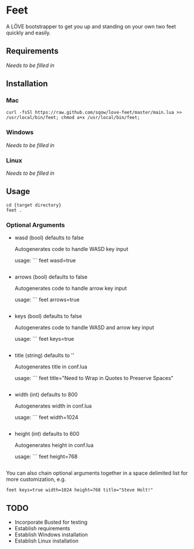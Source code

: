# Feet

A LÖVE bootstrapper to get you up and standing on your own two feet quickly and easily.

## Requirements

_Needs to be filled in_

## Installation

### Mac

```
curl -fsSl https://raw.github.com/sqow/love-feet/master/main.lua >> /usr/local/bin/feet; chmod a+x /usr/local/bin/feet;
```

### Windows

_Needs to be filled in_

### Linux

_Needs to be filled in_

## Usage

```
cd {target directory}
feet .
```

### Optional Arguments

- wasd
    (bool)
    defaults to false

    Autogenerates code to handle WASD key input

    usage: ```
feet wasd=true
    ```
- arrows
    (bool)
    defaults to false

    Autogenerates code to handle arrow key input

    usage: ```
feet arrows=true
    ```
- keys
    (bool)
    defaults to false

    Autogenerates code to handle WASD and arrow key input

    usage: ```
feet keys=true
    ```
- title
    (string)
    defaults to ''

    Autogenerates title in conf.lua

    usage: ```
feet title="Need to Wrap in Quotes to Preserve Spaces"
    ```
- width
    (int)
    defaults to 800

    Autogenerates width in conf.lua

    usage: ```
feet width=1024
    ```
- height
    (int)
    defaults to 600

    Autogenerates height in conf.lua

    usage: ```
feet height=768
    ```

You can also chain optional arguments together in a space delimited list for more customization, e.g.
```
feet keys=true width=1024 height=768 title="Steve Holt!"
```

## TODO
- Incorporate Busted for testing
- Establish requirements
- Establish Windows installation
- Establish Linux installation
